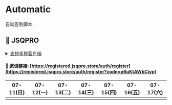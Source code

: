 # Automatic

自动签到脚本.



## 🎯 JSQPRO

<details>
  <summary><a href="https://jsqpro.link/doc/#/">支持多种客户端</a></summary>

  - **SSR**
  - **SSD**
  - **Clash**
  - **Surge**
  - **V2RayN**
  - **Kitsunebi**
  - **Surfboard**
  - **Quantumult**
  - **QuantumultX**
  - **Shadowrocket**
</details>




#### 🔗 邀请链接:  [https://registered.jsqpro.store/auth/register](https://registered.jsqpro.store/auth/register?code=q6uKtAWbCjvp)



<!-- @protocol:jsqpro:start -->
<!-- checked:2021-07-01T00:02:01;2021-07-02T00:41:22;2021-07-03T00:41:36;2021-07-04T00:41:51;2021-07-05T00:42:06;2021-07-06T09:39:40;2021-07-07T12:44:30;2021-07-08T13:14:43;2021-07-09T19:17:59;2021-06-26T00:00:00 -->

| 07-11(日) | 07-12(一) | 07-13(二) | 07-14(三) | 07-15(四) | 07-16(五) | 07-17(六) |
| :-------: | :-------: | :-------: | :-------: | :-------: | :-------: | :-------: |
|           |           |           |           |           |           |           |

<!-- @protocol:jsqpro:end -->

